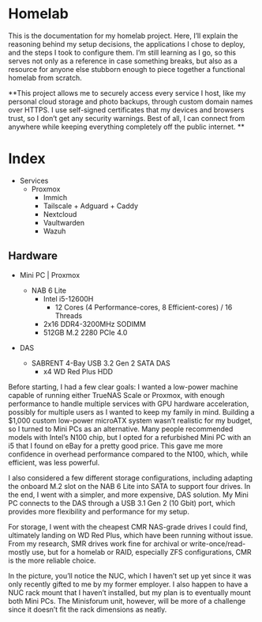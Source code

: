 # Homelab

This is the documentation for my homelab project. Here, I’ll explain the reasoning behind my setup decisions, the applications I chose to deploy, and the steps I took to configure them. I’m still learning as I go, so this serves not only as a reference in case something breaks, but also as a resource for anyone else stubborn enough to piece together a functional homelab from scratch.

**This project allows me to securely access every service I host, like my personal cloud storage and photo backups, through custom domain names over HTTPS. I use self-signed certificates that my devices and browsers trust, so I don’t get any security warnings. Best of all, I can connect from anywhere while keeping everything completely off the public internet.
**

# Index

- Services
	- Proxmox
		- Immich
		- Tailscale + Adguard + Caddy
		- Nextcloud
		- Vaultwarden
		- Wazuh

## Hardware

- Mini PC | Proxmox
	- NAB 6 Lite
		- Intel i5-12600H
			- 12 Cores (4 Performance-cores, 8 Efficient-cores) / 16 Threads
		- 2x16 DDR4-3200MHz SODIMM
		- 512GB M.2 2280 PCIe 4.0 

- DAS
	- SABRENT 4-Bay USB 3.2 Gen 2 SATA DAS
		- x4 WD Red Plus HDD

Before starting, I had a few clear goals: I wanted a low-power machine capable of running either TrueNAS Scale or Proxmox, with enough performance to handle multiple services with GPU hardware acceleration, possibly for multiple users as I wanted to keep my family in mind. Building a $1,000 custom low-power microATX system wasn’t realistic for my budget, so I turned to Mini PCs as an alternative. Many people recommended models with Intel’s N100 chip, but I opted for a refurbished Mini PC with an i5 that I found on eBay for a pretty good price. This gave me more confidence in overhead performance compared to the N100, which, while efficient, was less powerful.

I also considered a few different storage configurations, including adapting the onboard M.2 slot on the NAB 6 Lite into SATA to support four drives. In the end, I went with a simpler, and more expensive, DAS solution. My Mini PC connects to the DAS through a USB 3.1 Gen 2 (10 Gbit) port, which provides more flexibility and performance for my setup.

For storage, I went with the cheapest CMR NAS-grade drives I could find, ultimately landing on WD Red Plus, which have been running without issue. From my research, SMR drives work fine for archival or write-once/read-mostly use, but for a homelab or RAID, especially ZFS configurations, CMR is the more reliable choice.

In the picture, you’ll notice the NUC, which I haven’t set up yet since it was only recently gifted to me by my former employer. I also happen to have a NUC rack mount that I haven’t installed, but my plan is to eventually mount both Mini PCs. The Minisforum unit, however, will be more of a challenge since it doesn’t fit the rack dimensions as neatly.
